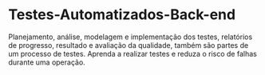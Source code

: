 # Testes-Automatizados-Back-end
Planejamento, análise, modelagem e implementação dos testes, relatórios de progresso, resultado e avaliação da qualidade, também são partes de um processo de testes. Aprenda a realizar testes e reduza o risco de falhas durante uma operação.

